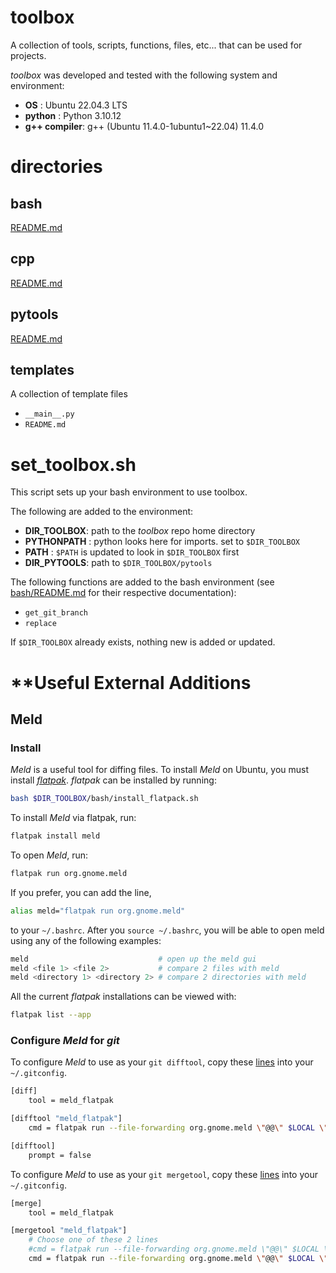 # **toolbox**

A collection of tools, scripts, functions, files, etc... that can be used for projects.

_toolbox_ was developed and tested with the following system and environment:
- **OS**          : Ubuntu 22.04.3 LTS
- **python**      : Python 3.10.12
- **g++ compiler**: g++ (Ubuntu 11.4.0-1ubuntu1~22.04) 11.4.0

# **directories**

## **bash**

[README.md](https://github.com/djakjake/toolbox/blob/main/bash/README.md)

## **cpp**

[README.md](https://github.com/djakjake/toolbox/blob/main/cpp/README.md)

## **pytools**

[README.md](https://github.com/djakjake/toolbox/blob/main/pytools/README.md)

## **templates**

A collection of template files

- `__main__.py`
- `README.md`

# **set_toolbox.sh**

This script sets up your bash environment to use toolbox.

The following are added to the environment:
- **DIR_TOOLBOX**: path to the _toolbox_ repo home directory
- **PYTHONPATH** : python looks here for imports. set to `$DIR_TOOLBOX`
- **PATH**       : `$PATH` is updated to look in `$DIR_TOOLBOX` first
- **DIR_PYTOOLS**: path to `$DIR_TOOLBOX/pytools`

The following functions are added to the bash environment (see [bash/README.md](https://github.com/djakjake/toolbox/blob/main/bash/README.md) for their respective documentation):
- `get_git_branch`
- `replace`

If `$DIR_TOOLBOX` already exists, nothing new is added or updated.

# **Useful External Additions

## **Meld**

### **Install**

_Meld_ is a useful tool for diffing files. To install _Meld_ on Ubuntu, you must install [_flatpak_](https://flathub.org/setup/Ubuntu). _flatpak_ can be installed by running:
```bash
bash $DIR_TOOLBOX/bash/install_flatpack.sh
```

To install _Meld_ via flatpak, run:
```bash
flatpak install meld
```

To open _Meld_, run:
```bash
flatpak run org.gnome.meld
```

If you prefer, you can add the line,
```bash
alias meld="flatpak run org.gnome.meld"
```
to your `~/.bashrc`. After you `source ~/.bashrc`, you will be able to open meld using any of the following examples:
```bash
meld                             # open up the meld gui
meld <file 1> <file 2>           # compare 2 files with meld
meld <directory 1> <directory 2> # compare 2 directories with meld
```

All the current _flatpak_ installations can be viewed with:
```bash
flatpak list --app
```

### **Configure _Meld_ for _git_**

To configure _Meld_ to use as your `git difftool`, copy these [lines](https://github.com/flatpak/flatpak/issues/1423#issuecomment-441337743) into your `~/.gitconfig`.
```bash
[diff]
	tool = meld_flatpak

[difftool "meld_flatpak"]
	cmd = flatpak run --file-forwarding org.gnome.meld \"@@\" $LOCAL \"@@\" \"@@\" $REMOTE \"@@\"

[difftool]
	prompt = false
```

To configure _Meld_ to use as your `git mergetool`, copy these [lines](https://stackoverflow.com/questions/34119866/setting-up-and-using-meld-as-your-git-difftool-and-mergetool) into your `~/.gitconfig`.
```bash
[merge]
    tool = meld_flatpak

[mergetool "meld_flatpak"]
    # Choose one of these 2 lines
    #cmd = flatpak run --file-forwarding org.gnome.meld \"@@\" $LOCAL \"@@\" \"@@\" $$BASE \"@@\" \"@@\" $REMOTE \"@@\" --output \"@@\" $MERGED \"@@\"
    cmd = flatpak run --file-forwarding org.gnome.meld \"@@\" $LOCAL \"@@\" \"@@\" $MERGED \"@@\" \"@@\" $REMOTE \"@@\" --output \"@@\" $MERGED \"@@\"
```
